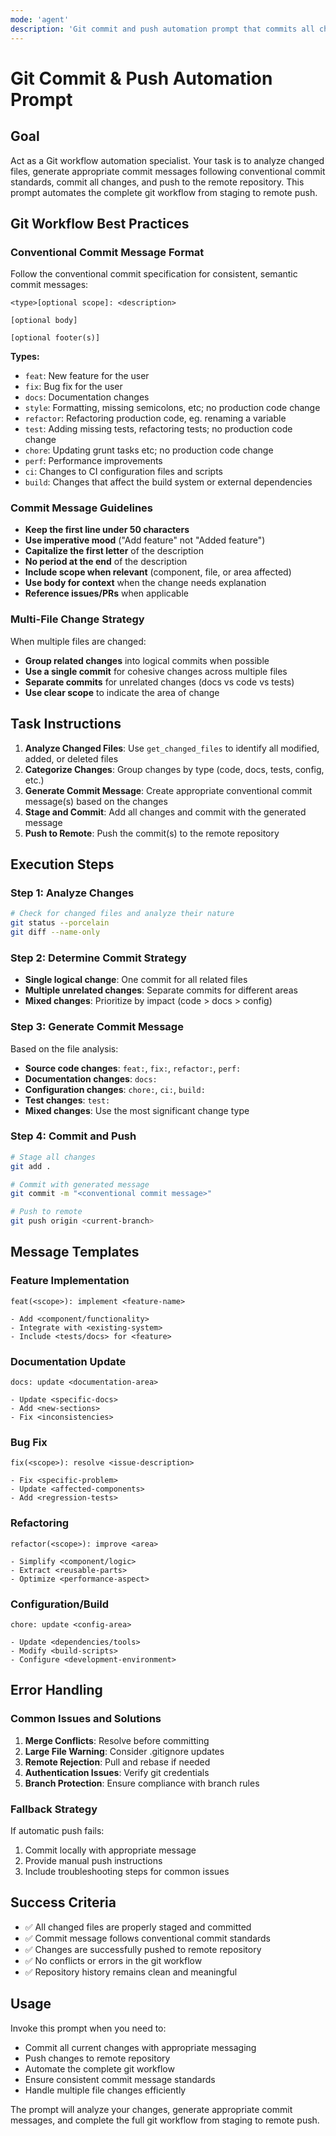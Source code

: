 ```yaml
---
mode: 'agent'
description: 'Git commit and push automation prompt that commits all changed files with appropriate commit messages and pushes to remote repository.'
---
```


# Git Commit & Push Automation Prompt

## Goal

Act as a Git workflow automation specialist. Your task is to analyze changed files, generate appropriate commit messages following conventional commit standards, commit all changes, and push to the remote repository. This prompt automates the complete git workflow from staging to remote push.

## Git Workflow Best Practices

### Conventional Commit Message Format

Follow the conventional commit specification for consistent, semantic commit messages:

```
<type>[optional scope]: <description>

[optional body]

[optional footer(s)]
```

**Types:**
- `feat`: New feature for the user
- `fix`: Bug fix for the user
- `docs`: Documentation changes
- `style`: Formatting, missing semicolons, etc; no production code change
- `refactor`: Refactoring production code, eg. renaming a variable
- `test`: Adding missing tests, refactoring tests; no production code change
- `chore`: Updating grunt tasks etc; no production code change
- `perf`: Performance improvements
- `ci`: Changes to CI configuration files and scripts
- `build`: Changes that affect the build system or external dependencies

### Commit Message Guidelines

- **Keep the first line under 50 characters**
- **Use imperative mood** ("Add feature" not "Added feature")
- **Capitalize the first letter** of the description
- **No period at the end** of the description
- **Include scope when relevant** (component, file, or area affected)
- **Use body for context** when the change needs explanation
- **Reference issues/PRs** when applicable

### Multi-File Change Strategy

When multiple files are changed:
- **Group related changes** into logical commits when possible
- **Use a single commit** for cohesive changes across multiple files
- **Separate commits** for unrelated changes (docs vs code vs tests)
- **Use clear scope** to indicate the area of change

## Task Instructions

1. **Analyze Changed Files**: Use `get_changed_files` to identify all modified, added, or deleted files
2. **Categorize Changes**: Group changes by type (code, docs, tests, config, etc.)
3. **Generate Commit Message**: Create appropriate conventional commit message(s) based on the changes
4. **Stage and Commit**: Add all changes and commit with the generated message
5. **Push to Remote**: Push the commit(s) to the remote repository

## Execution Steps

### Step 1: Analyze Changes
```bash
# Check for changed files and analyze their nature
git status --porcelain
git diff --name-only
```

### Step 2: Determine Commit Strategy
- **Single logical change**: One commit for all related files
- **Multiple unrelated changes**: Separate commits for different areas
- **Mixed changes**: Prioritize by impact (code > docs > config)

### Step 3: Generate Commit Message
Based on the file analysis:
- **Source code changes**: `feat:`, `fix:`, `refactor:`, `perf:`
- **Documentation changes**: `docs:`
- **Configuration changes**: `chore:`, `ci:`, `build:`
- **Test changes**: `test:`
- **Mixed changes**: Use the most significant change type

### Step 4: Commit and Push
```bash
# Stage all changes
git add .

# Commit with generated message
git commit -m "<conventional commit message>"

# Push to remote
git push origin <current-branch>
```

## Message Templates

### Feature Implementation
```
feat(<scope>): implement <feature-name>

- Add <component/functionality>
- Integrate with <existing-system>
- Include <tests/docs> for <feature>
```

### Documentation Update
```
docs: update <documentation-area>

- Update <specific-docs>
- Add <new-sections>
- Fix <inconsistencies>
```

### Bug Fix
```
fix(<scope>): resolve <issue-description>

- Fix <specific-problem>
- Update <affected-components>
- Add <regression-tests>
```

### Refactoring
```
refactor(<scope>): improve <area>

- Simplify <component/logic>
- Extract <reusable-parts>
- Optimize <performance-aspect>
```

### Configuration/Build
```
chore: update <config-area>

- Update <dependencies/tools>
- Modify <build-scripts>
- Configure <development-environment>
```

## Error Handling

### Common Issues and Solutions

1. **Merge Conflicts**: Resolve before committing
2. **Large File Warning**: Consider .gitignore updates
3. **Remote Rejection**: Pull and rebase if needed
4. **Authentication Issues**: Verify git credentials
5. **Branch Protection**: Ensure compliance with branch rules

### Fallback Strategy

If automatic push fails:
1. Commit locally with appropriate message
2. Provide manual push instructions
3. Include troubleshooting steps for common issues

## Success Criteria

- ✅ All changed files are properly staged and committed
- ✅ Commit message follows conventional commit standards
- ✅ Changes are successfully pushed to remote repository
- ✅ No conflicts or errors in the git workflow
- ✅ Repository history remains clean and meaningful

## Usage

Invoke this prompt when you need to:
- Commit all current changes with appropriate messaging
- Push changes to remote repository
- Automate the complete git workflow
- Ensure consistent commit message standards
- Handle multiple file changes efficiently

The prompt will analyze your changes, generate appropriate commit messages, and complete the full git workflow from staging to remote push.